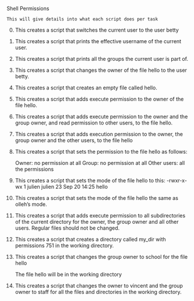 Shell Permissions


	This will give details into what each script does per task


0. This creates a script that switches the current user to the user betty

1. This creates a script that prints the effective username of the current user.

2. This creates a script that prints all the groups the current user is part of.

3. This creates a script that changes the owner of the file hello to the user betty.

4. This creates a script that creates an empty file called hello.

5. This creates a script that adds execute permission to the owner of the file hello.

6. This creates a script that adds execute permission to the owner and the group owner, and read permission to other users, to the file hello.

7. This creates a script that adds execution permission to the owner, the group owner and the other users, to the file hello

8. This creates a script that sets the permission to the file hello as follows:

    Owner: no permission at all
    Group: no permission at all
    Other users: all the permissions

9. This creates a script that sets the mode of the file hello to this:
		-rwxr-x-wx 1 julien julien 23 Sep 20 14:25 hello

10. This creates a script that sets the mode of the file hello the same as olleh’s mode.

11. This creates a script that adds execute permission to all subdirectories of the current directory for the owner, the group owner and all other users. Regular files should not be changed.

12. This creates a script that creates a directory called my_dir with permissions 751 in the working directory.

13. This creates a script that changes the group owner to school for the file hello

    The file hello will be in the working directory

14. This creates  a script that changes the owner to vincent and the group owner to staff for all the files and directories in the working directory.
